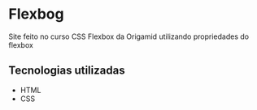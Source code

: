 # Flexbog

Site feito no curso CSS Flexbox da Origamid utilizando propriedades do flexbox

## Tecnologias utilizadas
+ HTML
+ CSS